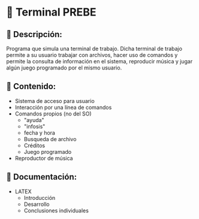 # :leaves: Terminal PREBE
## :pencil: Descripción:
 Programa que simula una terminal de trabajo. Dicha  terminal de trabajo permite a su usuario trabajar con archivos, hacer uso de comandos y permite la consulta de información en el sistema, reproducir música y jugar algún juego programado por el mismo usuario.

 ## :book: Contenido:

* Sistema de acceso para usuario
* Interacción por una línea de comandos 
* Comandos propios (no del SO)
    * "ayuda" 
    * "infosis"
    * fecha y hora 
    * Busqueda de archivo 
    * Créditos 
    * Juego programado 
* Reproductor de música

## :book: Documentación:
* LATEX
    * Introducción
    * Desarrollo
    * Conclusiones individuales